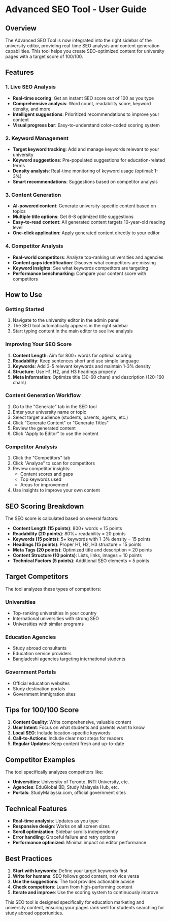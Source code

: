 # Advanced SEO Tool - User Guide

## Overview

The Advanced SEO Tool is now integrated into the right sidebar of the university editor, providing real-time SEO analysis and content generation capabilities. This tool helps you create SEO-optimized content for university pages with a target score of 100/100.

## Features

### 1. Live SEO Analysis
- **Real-time scoring**: Get an instant SEO score out of 100 as you type
- **Comprehensive analysis**: Word count, readability score, keyword density, and more
- **Intelligent suggestions**: Prioritized recommendations to improve your content
- **Visual progress bar**: Easy-to-understand color-coded scoring system

### 2. Keyword Management
- **Target keyword tracking**: Add and manage keywords relevant to your university
- **Keyword suggestions**: Pre-populated suggestions for education-related terms
- **Density analysis**: Real-time monitoring of keyword usage (optimal: 1-3%)
- **Smart recommendations**: Suggestions based on competitor analysis

### 3. Content Generation
- **AI-powered content**: Generate university-specific content based on topics
- **Multiple title options**: Get 6-8 optimized title suggestions
- **Easy-to-read content**: All generated content targets 10-year-old reading level
- **One-click application**: Apply generated content directly to your editor

### 4. Competitor Analysis
- **Real-world competitors**: Analyze top-ranking universities and agencies
- **Content gaps identification**: Discover what competitors are missing
- **Keyword insights**: See what keywords competitors are targeting
- **Performance benchmarking**: Compare your content score with competitors

## How to Use

### Getting Started
1. Navigate to the university editor in the admin panel
2. The SEO tool automatically appears in the right sidebar
3. Start typing content in the main editor to see live analysis

### Improving Your SEO Score
1. **Content Length**: Aim for 800+ words for optimal scoring
2. **Readability**: Keep sentences short and use simple language
3. **Keywords**: Add 3-5 relevant keywords and maintain 1-3% density
4. **Structure**: Use H1, H2, and H3 headings properly
5. **Meta Information**: Optimize title (30-60 chars) and description (120-160 chars)

### Content Generation Workflow
1. Go to the "Generate" tab in the SEO tool
2. Enter your university name or topic
3. Select target audience (students, parents, agents, etc.)
4. Click "Generate Content" or "Generate Titles"
5. Review the generated content
6. Click "Apply to Editor" to use the content

### Competitor Analysis
1. Click the "Competitors" tab
2. Click "Analyze" to scan for competitors
3. Review competitor insights:
   - Content scores and gaps
   - Top keywords used
   - Areas for improvement
4. Use insights to improve your own content

## SEO Scoring Breakdown

The SEO score is calculated based on several factors:

- **Content Length (15 points)**: 800+ words = 15 points
- **Readability (20 points)**: 80%+ readability = 20 points  
- **Keywords (15 points)**: 5+ keywords with 1-3% density = 15 points
- **Headings (15 points)**: Proper H1, H2, H3 structure = 15 points
- **Meta Tags (20 points)**: Optimized title and description = 20 points
- **Content Structure (10 points)**: Lists, links, images = 10 points
- **Technical Factors (5 points)**: Additional SEO elements = 5 points

## Target Competitors

The tool analyzes these types of competitors:

### Universities
- Top-ranking universities in your country
- International universities with strong SEO
- Universities with similar programs

### Education Agencies
- Study abroad consultants
- Education service providers
- Bangladeshi agencies targeting international students

### Government Portals
- Official education websites
- Study destination portals
- Government immigration sites

## Tips for 100/100 Score

1. **Content Quality**: Write comprehensive, valuable content
2. **User Intent**: Focus on what students and parents want to know
3. **Local SEO**: Include location-specific keywords
4. **Call-to-Actions**: Include clear next steps for readers
5. **Regular Updates**: Keep content fresh and up-to-date

## Competitor Examples

The tool specifically analyzes competitors like:
- **Universities**: University of Toronto, INTI University, etc.
- **Agencies**: EduGlobal BD, Study Malaysia Hub, etc.
- **Portals**: StudyMalaysia.com, official government sites

## Technical Features

- **Real-time analysis**: Updates as you type
- **Responsive design**: Works on all screen sizes
- **Scroll optimization**: Sidebar scrolls independently
- **Error handling**: Graceful failure and retry options
- **Performance optimized**: Minimal impact on editor performance

## Best Practices

1. **Start with keywords**: Define your target keywords first
2. **Write for humans**: SEO follows good content, not vice versa
3. **Use the suggestions**: The tool provides actionable advice
4. **Check competitors**: Learn from high-performing content
5. **Iterate and improve**: Use the scoring system to continuously improve

This SEO tool is designed specifically for education marketing and university content, ensuring your pages rank well for students searching for study abroad opportunities.
